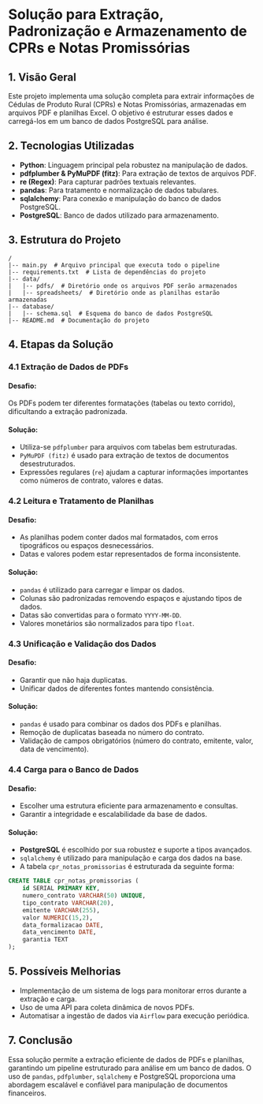 # **Solução para Extração, Padronização e Armazenamento de CPRs e Notas Promissórias**

## **1. Visão Geral**
Este projeto implementa uma solução completa para extrair informações de Cédulas de Produto Rural (CPRs) e Notas Promissórias, armazenadas em arquivos PDF e planilhas Excel. O objetivo é estruturar esses dados e carregá-los em um banco de dados PostgreSQL para análise.

## **2. Tecnologias Utilizadas**
- **Python**: Linguagem principal pela robustez na manipulação de dados.
- **pdfplumber & PyMuPDF (fitz)**: Para extração de textos de arquivos PDF.
- **re (Regex)**: Para capturar padrões textuais relevantes.
- **pandas**: Para tratamento e normalização de dados tabulares.
- **sqlalchemy**: Para conexão e manipulação do banco de dados PostgreSQL.
- **PostgreSQL**: Banco de dados utilizado para armazenamento.

## **3. Estrutura do Projeto**

```
/
|-- main.py  # Arquivo principal que executa todo o pipeline
|-- requirements.txt  # Lista de dependências do projeto
|-- data/
|   |-- pdfs/  # Diretório onde os arquivos PDF serão armazenados
|   |-- spreadsheets/  # Diretório onde as planilhas estarão armazenadas
|-- database/
|   |-- schema.sql  # Esquema do banco de dados PostgreSQL
|-- README.md  # Documentação do projeto
```

## **4. Etapas da Solução**

### **4.1 Extração de Dados de PDFs**
#### **Desafio:**
Os PDFs podem ter diferentes formatações (tabelas ou texto corrido), dificultando a extração padronizada.

#### **Solução:**
- Utiliza-se `pdfplumber` para arquivos com tabelas bem estruturadas.
- `PyMuPDF (fitz)` é usado para extração de textos de documentos desestruturados.
- Expressões regulares (`re`) ajudam a capturar informações importantes como números de contrato, valores e datas.

### **4.2 Leitura e Tratamento de Planilhas**
#### **Desafio:**
- As planilhas podem conter dados mal formatados, com erros tipográficos ou espaços desnecessários.
- Datas e valores podem estar representados de forma inconsistente.

#### **Solução:**
- `pandas` é utilizado para carregar e limpar os dados.
- Colunas são padronizadas removendo espaços e ajustando tipos de dados.
- Datas são convertidas para o formato `YYYY-MM-DD`.
- Valores monetários são normalizados para tipo `float`.

### **4.3 Unificação e Validação dos Dados**
#### **Desafio:**
- Garantir que não haja duplicatas.
- Unificar dados de diferentes fontes mantendo consistência.

#### **Solução:**
- `pandas` é usado para combinar os dados dos PDFs e planilhas.
- Remoção de duplicatas baseada no número do contrato.
- Validação de campos obrigatórios (número do contrato, emitente, valor, data de vencimento).

### **4.4 Carga para o Banco de Dados**
#### **Desafio:**
- Escolher uma estrutura eficiente para armazenamento e consultas.
- Garantir a integridade e escalabilidade da base de dados.

#### **Solução:**
- **PostgreSQL** é escolhido por sua robustez e suporte a tipos avançados.
- `sqlalchemy` é utilizado para manipulação e carga dos dados na base.
- A tabela `cpr_notas_promissorias` é estruturada da seguinte forma:

```sql
CREATE TABLE cpr_notas_promissorias (
    id SERIAL PRIMARY KEY,
    numero_contrato VARCHAR(50) UNIQUE,
    tipo_contrato VARCHAR(20),
    emitente VARCHAR(255),
    valor NUMERIC(15,2),
    data_formalizacao DATE,
    data_vencimento DATE,
    garantia TEXT
);
```

## **5. Possíveis Melhorias**
- Implementação de um sistema de logs para monitorar erros durante a extração e carga.
- Uso de uma API para coleta dinâmica de novos PDFs.
- Automatisar a ingestão de dados via `Airflow` para execução periódica.

## **7. Conclusão**
Essa solução permite a extração eficiente de dados de PDFs e planilhas, garantindo um pipeline estruturado para análise em um banco de dados. O uso de `pandas`, `pdfplumber`, `sqlalchemy` e PostgreSQL proporciona uma abordagem escalável e confiável para manipulação de documentos financeiros.

